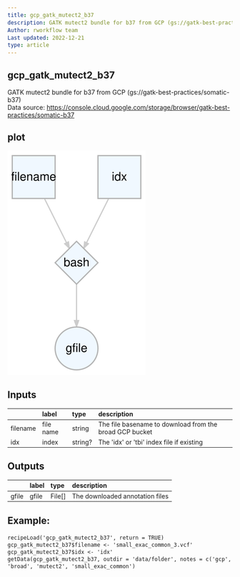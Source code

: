 ```yaml
---
title: gcp_gatk_mutect2_b37
description: GATK mutect2 bundle for b37 from GCP (gs://gatk-best-practices/somatic-b37)
Author: rworkflow team
Last updated: 2022-12-21
type: article
---
```

## gcp_gatk_mutect2_b37
GATK mutect2 bundle for b37 from GCP (gs://gatk-best-practices/somatic-b37)<br>Data source: <https://console.cloud.google.com/storage/browser/gatk-best-practices/somatic-b37>
## plot
![## gcp_gatk_mutect2_b37](/plots/gcp_gatk_mutect2_b37.svg)
## Inputs
|         |label     |type    |description                                             |
|:--------|:---------|:-------|:-------------------------------------------------------|
|filename |file name |string  |The file basename to download from the broad GCP bucket |
|idx      |index     |string? |The 'idx' or 'tbi' index file if existing               |
## Outputs
|      |label |type   |description                     |
|:-----|:-----|:------|:-------------------------------|
|gfile |gfile |File[] |The downloaded annotation files |
## Example:
```
recipeLoad('gcp_gatk_mutect2_b37', return = TRUE)
gcp_gatk_mutect2_b37$filename <- 'small_exac_common_3.vcf'
gcp_gatk_mutect2_b37$idx <- 'idx'
getData(gcp_gatk_mutect2_b37, outdir = 'data/folder', notes = c('gcp', 'broad', 'mutect2', 'small_exac_common')
```

